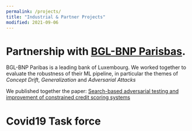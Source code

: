 ```yaml
---
permalink: /projects/
title: "Industrial & Partner Projects"
modified: 2021-09-06
---
```


# Partnership with [BGL-BNP Parisbas](http://www.bgl.lu).

BGL-BNP Paribas is a leading bank of Luxembourg. We worked together to evaluate the robustness of their ML pipeline,
in particular the themes of *Concept Drift*, *Generalization* and *Adversarial Attacks*


We published together the paper: 
[Search-based adversarial testing and improvement of constrained credit scoring systems](https://www.semanticscholar.org/paper/Search-based-adversarial-testing-and-improvement-of-Ghamizi-Cordy/32e8a4ac3a5609b961cf67b2aa2bec8a548e499c)


# Covid19 Task force

